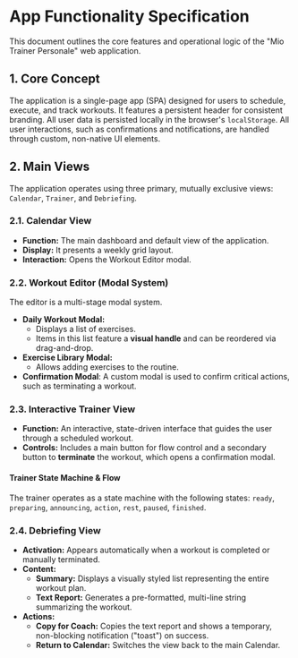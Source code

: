 # App Functionality Specification

This document outlines the core features and operational logic of the "Mio Trainer Personale" web application.

## 1. Core Concept

The application is a single-page app (SPA) designed for users to schedule, execute, and track workouts. It features a persistent header for consistent branding. All user data is persisted locally in the browser's `localStorage`. All user interactions, such as confirmations and notifications, are handled through custom, non-native UI elements.

## 2. Main Views

The application operates using three primary, mutually exclusive views: `Calendar`, `Trainer`, and `Debriefing`.

### 2.1. Calendar View
- **Function:** The main dashboard and default view of the application.
- **Display:** It presents a weekly grid layout.
- **Interaction:** Opens the Workout Editor modal.

### 2.2. Workout Editor (Modal System)
The editor is a multi-stage modal system.
- **Daily Workout Modal:**
    - Displays a list of exercises.
    - Items in this list feature a **visual handle** and can be reordered via drag-and-drop.
- **Exercise Library Modal:**
    - Allows adding exercises to the routine.
- **Confirmation Modal**: A custom modal is used to confirm critical actions, such as terminating a workout.

### 2.3. Interactive Trainer View
- **Function:** An interactive, state-driven interface that guides the user through a scheduled workout.
- **Controls:** Includes a main button for flow control and a secondary button to **terminate** the workout, which opens a confirmation modal.

#### Trainer State Machine & Flow
The trainer operates as a state machine with the following states: `ready`, `preparing`, `announcing`, `action`, `rest`, `paused`, `finished`.

### 2.4. Debriefing View
- **Activation:** Appears automatically when a workout is completed or manually terminated.
- **Content:**
    - **Summary:** Displays a visually styled list representing the entire workout plan.
    - **Text Report:** Generates a pre-formatted, multi-line string summarizing the workout.
- **Actions:**
    - **Copy for Coach:** Copies the text report and shows a temporary, non-blocking notification ("toast") on success.
    - **Return to Calendar:** Switches the view back to the main Calendar.
